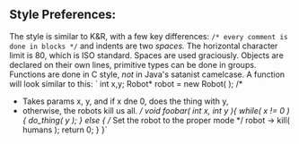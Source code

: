 ## Style Preferences:
The style is similar to K&R, with a few key differences:
`/* every comment is done in blocks */`
and indents are two *spaces.* The horizontal character limit is 80, which is ISO standard. Spaces are used graciously.
Objects are declared on their own lines, primitive types can be done in groups. Functions are done in C style, *not* in 
Java's satanist camelcase.
A function will look similar to this:
`
int x,y;
Robot* robot = new Robot( );
/*
 * Takes params x, y, and if x dne 0, does the thing with y, 
 * otherwise, the robots kill us all.
 */
void foobar( int x, int y ){
  while( x != 0 ){
    do_thing( y );
  }
  else {
    /* Set the robot to the proper mode */
    robot -> kill( humans );
    return 0;
  }
}`
